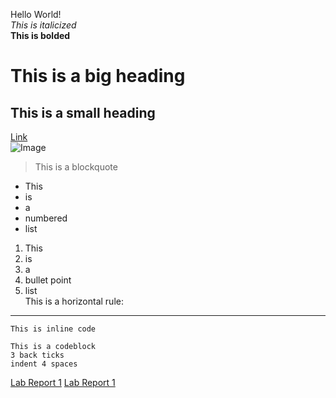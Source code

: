 Hello World!  
*This is italicized*  
**This is bolded**  
# This is a big heading  
## This is a small heading  
[Link](https://www.youtube.com/)  
![Image](https://img.etimg.com/thumb/msid-69533333,width-480,height-360,imgsize-35861,resizemode-4/getting-started.jpg)  
> This is a blockquote
* This
* is
* a
* numbered
* list
1. This
2. is
3. a
4. bullet point
5. list  
This is a horizontal rule:  
---
`This is inline code`
```
This is a codeblock
3 back ticks
indent 4 spaces
```
[Lab Report 1](lab-report-1-week-0.html)
[Lab Report 1](https://jadontran.github.io/cse15l-lab-reports/lab-report-1-week-0.html)